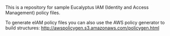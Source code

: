 This is a repository for sample Eucalyptus IAM (Identity and Access Management) policy files.  

To generate eIAM policy files you can also use the AWS policy generator to build structures: http://awspolicygen.s3.amazonaws.com/policygen.html
